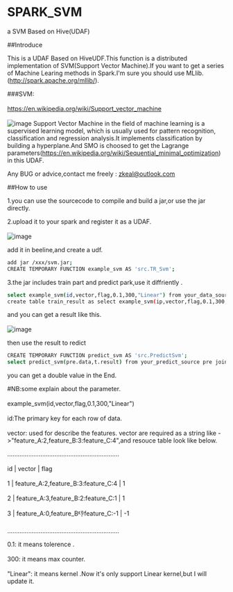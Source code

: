 # SPARK_SVM
a SVM Based on  Hive(UDAF)

##Introduce

This is a UDAF Based on HiveUDF.This function is a distributed implementation of SVM(Support Vector Machine).If you want to get a series of Machine Learing methods in Spark.I'm sure you should use MLlib.(http://spark.apache.org/mllib/).<br>

###SVM:<br>  
https://en.wikipedia.org/wiki/Support_vector_machine  <br>  
![image](https://github.com/zkeal/SPARK_SVM/blob/master/src/ScreenShot/introduce.jpg)
Support Vector Machine in the field of machine learning is a supervised learning model, which is usually used for pattern recognition, classification and regression analysis.It implements classification by building a hyperplane.And SMO is choosed to get the Lagrange parameters(https://en.wikipedia.org/wiki/Sequential_minimal_optimization) in this UDAF.<br>  

Any BUG or advice,contact me freely : zkeal@outlook.com <br>  

##How to use 

1.you can use the sourcecode to compile and build a jar,or use the jar directly.<br>  

2.upload it to your spark and register it as a UDAF.<br>  
![image](https://github.com/zkeal/SPARK_SVM/blob/master/src/ScreenShot/example1.png)

add it in beeline,and create a udf.<br>  

```Bash
add jar /xxx/svm.jar;
CREATE TEMPORARY FUNCTION example_svm AS 'src.TR_Svm';
```
3.the jar includes train part and predict park,use it diffriently .<br>  

```Bash
select example_svm(id,vector,flag,0.1,300,"Linear") from your_data_source_table;
create table train_result as select example_svm(ip,vector,flag,0.1,300,"Linear") as result from your_data_source_table;
```
and you can get a result like this.<br>  
![image](https://github.com/zkeal/SPARK_SVM/blob/master/src/ScreenShot/example2.PNG)

then  use the result to redict<br>  
```Bash
CREATE TEMPORARY FUNCTION predict_svm AS 'src.PredictSvm';
select predict_svm(pre.data,t.result) from your_predict_source pre join(select result from train_result)t;
```
you can get a double value in the End.<br>  

#NB:some explain about the parameter.<br>  
example_svm(id,vector,flag,0.1,300,"Linear") <br>  
id:The primary key for each row of data.<br>  
vector: used for describe the features. vector are required as a string like ->"feature_A:2,feature_B:3:feature_C:4",and resouce table look like below.<br>  

................................................................<br>  
id |                   vector                |   flag           <br>  
1  | feature_A:2,feature_B:3:feature_C:4     |    1             <br>  
2  | feature_A:3,feature_B:2:feature_C:1     |    1             <br>  
3  | feature_A:0,feature_B:-1:feature_C:-1   |   -1             <br>  
................................................................<br>  

0.1: it means tolerence .<br>  
300: it means max counter.<br>  
"Linear": it means kernel .Now it's only support Linear kernel,but I will update it.<br>  



